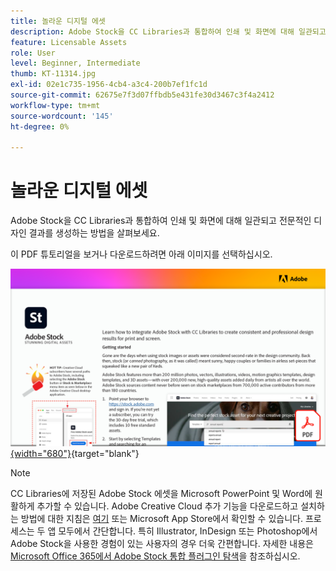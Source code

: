 ```yaml
---
title: 놀라운 디지털 에셋
description: Adobe Stock을 CC Libraries과 통합하여 인쇄 및 화면에 대해 일관되고 전문적인 디자인 결과를 생성하는 방법을 살펴보세요.
feature: Licensable Assets
role: User
level: Beginner, Intermediate
thumb: KT-11314.jpg
exl-id: 02e1c735-1956-4cb4-a3c4-200b7ef1fc1d
source-git-commit: 62675e7f3d07ffbdb5e431fe30d3467c3f4a2412
workflow-type: tm+mt
source-wordcount: '145'
ht-degree: 0%

---
```


# 놀라운 디지털 에셋

Adobe Stock을 CC Libraries과 통합하여 인쇄 및 화면에 대해 일관되고 전문적인 디자인 결과를 생성하는 방법을 살펴보세요.

이 PDF 튜토리얼을 보거나 다운로드하려면 아래 이미지를 선택하십시오.

[![튜토리얼의 첫 페이지 이미지](assets/Stunningdigitalassets.png){width="680"}](assets/Stunning-Digital-Assets.pdf){target="blank"}

>[!NOTE]
>
>CC Libraries에 저장된 Adobe Stock 에셋을 Microsoft PowerPoint 및 Word에 원활하게 추가할 수 있습니다. Adobe Creative Cloud 추가 기능을 다운로드하고 설치하는 방법에 대한 지침은 [여기](https://helpx.adobe.com/creative-cloud/help/libraries-addin-microsoft-office.html) 또는 Microsoft App Store에서 확인할 수 있습니다. 프로세스는 두 앱 모두에서 간단합니다. 특히 Illustrator, InDesign 또는 Photoshop에서 Adobe Stock을 사용한 경험이 있는 사용자의 경우 더욱 간편합니다. 자세한 내용은 [Microsoft Office 365에서 Adobe Stock 통합 플러그인 탐색](https://helpx.adobe.com/stock/help/microsoft-office-plug-ins.html)을 참조하십시오.
